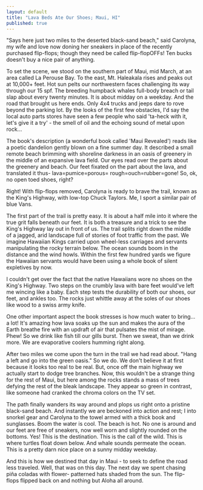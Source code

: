 ```yaml
---
layout: default
title: "Lava Beds Ate Our Shoes; Maui, HI"
published: true
---
```


"Says here just two miles to the deserted black-sand beach," 
said Carolyna, my wife and love now doning her sneakers in 
place of the recently purchased flip-flops; though they need 
be called flip-flopOFFs! Ten bucks doesn't buy a nice pair of 
anything.

To set the scene, we stood on the southern part of Maui, mid 
March, at an area called La Perouse Bay. To the east, Mt. 
Haleakala rises and peaks out at 10,000+ feet. Hot sun pelts 
our northwestern faces challenging its way through our 15 
spf. The breeding humpback whales full-body breach or tail 
slap about every twenty minutes. It is about midday on a 
weekday. And the road that brought us here ends. Only 4x4 
trucks and jeeps dare to rove beyond the parking lot. By the 
looks of the first few obstacles, I'd say the local auto 
parts stores have seen a few people who said 'ta-heck with 
it, let's give it a try' - the smell of oil and the echoing 
sound of metal upon rock...

The book's description (a wonderful book called 'Maui 
Revealed') reads like a poetic dandelion gently blown on a 
fine summer day. It described a small remote beach brimming 
with shoreline darkness in an oasis of greenery in the middle 
of an expansive lava field. Our eyes read over the parts 
about the greenery and beach. Our feet fixated on the part 
about the lava, and translated it thus- lava=pumice=porous=
rough=ouch=rubber=gone! So, ok, no open toed shoes, right?

Right! With flip-flops removed, Carolyna is ready to brave 
the trail, known as the King's Highway, with low-top Chuck 
Taylors. Me, I sport a similar pair of blue Vans.

The first part of the trail is pretty easy. It is about a 
half mile into it where the true grit falls beneath our feet. 
It is both a treasure and a trick to see the King's Highway 
lay out in front of us. The trail splits right down the 
middle of a jagged, arid landscape full of stories of foot 
traffic from the past. We imagine Hawaiian Kings carried upon 
wheel-less carriages and servants manipulating the rocky 
terrain below. The ocean sounds boom in the distance and the 
wind howls. Within the first few hundred yards we figure the 
Hawaiian servants would have been using a whole book of 
silent expletives by now.

I couldn't get over the fact that the native Hawaiians wore 
no shoes on the King's Highway. Two steps on the crumbly lava 
with bare feet would've left me wincing like a baby. Each 
step tests the durability of both our shoes, our feet, and 
ankles too. The rocks just whittle away at the soles of our 
shoes like wood to a swiss army knife.

One other important aspect the book stresses is how much 
water to bring... a lot! It's amazing how lava soaks up the 
sun and makes the aura of the Earth breathe fire with an 
updraft of air that pulsates the mist of mirage. Phew! So we 
drink like fish till our gills burst. Then we sweat, than we 
drink more. We are evaporative coolers humming right along.

After two miles we come upon the turn in the trail we had 
read about. "Hang a left and go into the green oasis." So we 
do. We don't believe it at first because it looks too real to 
be real. But, once off the main highway we actually start to 
dodge tree branches. Now, this wouldn't be a strange thing 
for the rest of Maui, but here among the rocks stands a mass 
of trees defying the rest of the bleak landscape. They appear 
so green in contrast, like someone had cranked the chroma 
colors on the TV set.

The path finally wanders its way around and plops us right 
onto a pristine black-sand beach. And instantly we are 
beckoned into action and rest; I into snorkel gear and 
Carolyna to the towel armed with a thick book and sunglasses. 
Boom the water is cool. The beach is hot. No one is around 
and our feet are free of sneakers, now well worn and slightly 
rounded on the bottoms. Yes! This is the destination. This is 
the call of the wild. This is where turtles float down below. 
And whale sounds permeate the ocean. This is a pretty darn 
nice place on a sunny midday weekday.

And this is how we destined that day in Maui - to seek to 
define the road less traveled. Well, that was on this day. 
The next day we spent chasing piña coladas with flower-
patterned hats shaded from the sun. The flip-flops flipped 
back on and nothing but Aloha all around.


